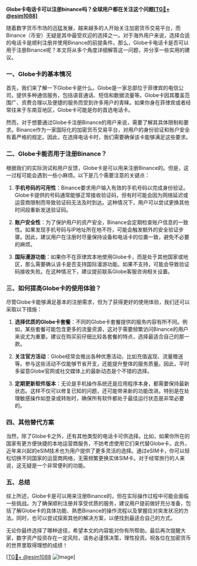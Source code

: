 **Globe卡电话卡可以注册binance吗？全球用户都在关注这个问题[[TG💪+ @esim1088](https://t.me/s/esim1088)]**

随着数字货币市场的迅猛发展，越来越多的人开始关注加密货币交易平台，而Binance（币安）无疑是其中最受欢迎的选择之一。对于海外用户来说，选择合适的电话卡是顺利注册并使用Binance的前提条件。那么，Globe卡电话卡是否可以用于注册Binance呢？本文将从多个角度详细解答这一问题，并分享一些实用的建议。

### 一、Globe卡的基本情况

首先，我们来了解一下Globe卡是什么。Globe是一家总部位于菲律宾的电信公司，提供多种通信服务，包括语音通话、短信和数据流量等。Globe卡因其覆盖范围广、资费合理以及便捷的服务而受到许多用户的青睐。如果你身在菲律宾或者经常往来于东南亚地区，Globe卡可能是你的首选电话卡。

然而，对于想要通过Globe卡注册Binance的用户来说，需要了解其具体限制和要求。Binance作为一家国际化的加密货币交易平台，对用户的身份验证和账户安全有着严格的规定。因此，在选择电话卡时，我们需要确保该卡能够满足这些要求。

### 二、Globe卡能否用于注册Binance？

根据我们的实际测试和用户反馈，Globe卡是可以用来注册Binance的。但是，这一过程可能会遇到一些小麻烦。以下是几个需要注意的关键点：

1. **手机号码的可用性**：Binance要求用户输入有效的手机号码以完成身份验证。Globe卡提供的号码通常能够正常接收验证码，但有时可能会因为网络延迟或运营商限制而导致验证码无法及时到达。这种情况下，用户可以尝试更换其他时间段重新发送验证码。

2. **账户安全性**：为了保护用户的资产安全，Binance会定期检查账户信息的一致性。如果发现手机号码与IP地址所在地不符，可能会触发额外的安全验证步骤。因此，建议用户在注册时尽量保持设备和电话卡的位置一致，避免不必要的麻烦。

3. **国际漫游功能**：如果你不在菲律宾本地使用Globe卡，而是处于其他国家或地区，那么需要确认该卡是否支持国际漫游功能。如果不支持，可能会导致验证码接收失败。在这种情况下，建议提前联系Globe客服咨询相关设置。

### 三、如何提高Globe卡的使用体验？

尽管Globe卡能够满足基本的注册需求，但为了获得更好的使用体验，我们还可以采取以下措施：

1. **选择优质的Globe卡套餐**：不同的Globe卡套餐提供的服务内容有所不同。例如，某些套餐可能包含更多的流量资源，这对于需要频繁访问Binance的用户来说尤为重要。建议在购买前仔细比较各套餐的特点，选择最适合自己的那一款。

2. **关注官方活动**：Globe经常会推出各种优惠活动，比如充值返现、流量赠送等。参与这些活动不仅能够节省开支，还能提升整体的服务质量。因此，平时多留意Globe官网或社交媒体上的最新动态是个不错的选择。

3. **定期更新软件版本**：无论是手机操作系统还是应用程序本身，都需要保持最新状态。这样不仅可以修复已知的问题，还可能带来新的功能改进。特别是在处理敏感操作如登录或转账时，确保所有软件都处于最佳运行状态是非常必要的。

### 四、其他替代方案

当然，除了Globe卡之外，还有其他类型的电话卡可供选择。比如，如果你所在的国家有更方便快捷的本地运营商服务，不妨考虑使用它们来代替Globe卡。此外，近年来兴起的eSIM技术也为用户提供了更多灵活的选择。通过eSIM卡，你可以轻松切换不同国家的运营商网络，无需频繁更换实体SIM卡。对于经常旅行的人来说，这无疑是一个非常便利的功能。

### 五、总结

综上所述，Globe卡是可以用来注册Binance的，但在实际操作过程中可能会面临一些挑战。为了确保顺利注册并享受优质的服务，建议用户提前做好充分准备，包括了解Globe卡的具体功能、熟悉Binance的操作流程以及掌握应对突发状况的方法。同时，也可以尝试探索其他的解决方案，以便找到最适合自己的方式。

无论你最终选择了哪种途径，希望本文的内容能对你有所帮助。最后再次提醒大家，数字资产投资存在一定风险，请务必谨慎决策，理性投资。祝各位在加密货币的世界里取得理想的成绩！

[[TG💪+ @esim1088](https://t.me/s/esim1088) ![Image](https://i.postimg.cc/4NQfJmqS/Snipaste-2025-05-13-00-14-12.png)]